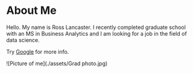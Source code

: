 # About Me
Hello. My name is Ross Lancaster. I recently completed graduate school with an MS in Business Analytics and I am looking for a job in the field of data science. 

Try [Google](https://www.google.com/) for more info.

![Picture of me](./assets/Grad photo.jpg)
